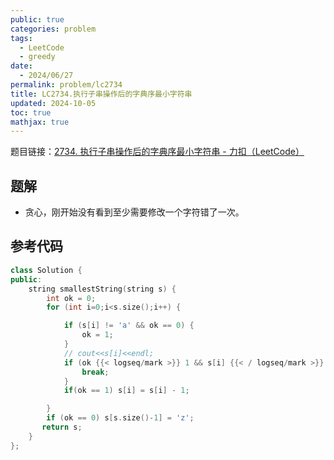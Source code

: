 ```yaml
---
public: true
categories: problem
tags:
  - LeetCode
  - greedy
date:
  - 2024/06/27
permalink: problem/lc2734
title: LC2734.执行子串操作后的字典序最小字符串
updated: 2024-10-05
toc: true
mathjax: true
---
```


题目链接：[2734. 执行子串操作后的字典序最小字符串 - 力扣（LeetCode）](https://leetcode.cn/problems/lexicographically-smallest-string-after-substring-operation/description/)

<!--more-->

## 题解

  + 贪心，刚开始没有看到至少需要修改一个字符错了一次。

## 参考代码

```cpp
class Solution {
public:
    string smallestString(string s) {
        int ok = 0;
        for (int i=0;i<s.size();i++) {

            if (s[i] != 'a' && ok == 0) {
                ok = 1;
            }
            // cout<<s[i]<<endl;
            if (ok {{< logseq/mark >}} 1 && s[i] {{< / logseq/mark >}} 'a') {
                break;
            }
            if(ok == 1) s[i] = s[i] - 1;

        }
        if (ok == 0) s[s.size()-1] = 'z';
       return s; 
    }
};
```


